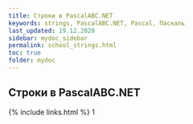 ```yaml
---
title: Строки в PascalABC.NET
keywords: strings, PascalABC.NET, Pascal, Паскаль
last_updated: 19.12.2020
sidebar: mydoc_sidebar
permalink: school_strings.html
toc: true
folder: mydoc
---
```


## Строки в PascalABC.NET


{% include links.html %}
1
